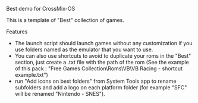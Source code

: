 Best demo for CrossMix-OS

This is a template of "Best" collection of games.

Features

- The launch script should launch games without any customization if you use folders named as the emulator that you want to use.
- You can also use shortcuts to avoid to duplicate your roms in the "Best" section, just create a .txt file with the path of the rom (See the example of this pack : "Free Games Collection\Roms\VB\VB Racing - shortcut example.txt")
- run "Add icons on best folders" from System Tools app to rename subfolders and add a logo on each platform folder (for example "SFC" will be renamed "Nintendo - SNES").
